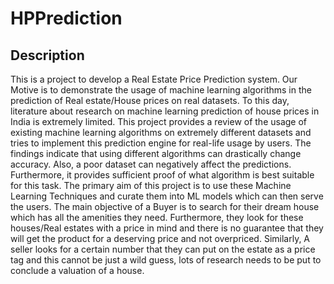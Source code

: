 # HPPrediction
## Description
 This is a project to develop a Real Estate Price Prediction system.
 Our Motive is to  demonstrate the usage of machine learning algorithms in the prediction of Real estate/House prices on real datasets.
 To this day, literature about research on machine learning prediction of house prices in India is extremely limited.
 This project provides a review of the usage of existing machine learning algorithms on  extremely different
 datasets and tries to implement this prediction engine for real-life usage by users.
 The findings indicate that using different algorithms can drastically change accuracy. 
 Also, a poor dataset can negatively affect the predictions. Furthermore, it provides sufficient proof of what algorithm is best suitable for this task.
 The primary aim of this project is to use these Machine Learning Techniques and curate them into ML models which can then serve the users. 
 The main objective of a Buyer is to search for their dream house which has all the amenities they need. 
 Furthermore, they look for these houses/Real estates with a price in mind and there is no guarantee that they will get the product for a deserving price and not overpriced. 
 Similarly, A seller looks for a certain number that they can put on the estate as a price tag and this cannot be just a wild guess, lots of research needs to be put to conclude a valuation of a house.
